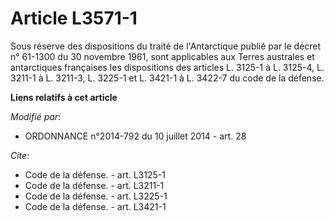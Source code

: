 # Article L3571-1

Sous réserve des dispositions du traité de l'Antarctique publié par le décret n° 61-1300 du 30 novembre 1961, sont
applicables aux Terres australes et antarctiques françaises les dispositions des articles L. 3125-1 à L. 3125-4, L. 3211-1 à
L. 3211-3, L. 3225-1 et L. 3421-1 à L. 3422-7 du code de la défense.

**Liens relatifs à cet article**

_Modifié par_:

  - ORDONNANCE n°2014-792 du 10 juillet 2014 - art. 28

_Cite_:

  - Code de la défense. - art. L3125-1
  - Code de la défense. - art. L3211-1
  - Code de la défense. - art. L3225-1
  - Code de la défense. - art. L3421-1
